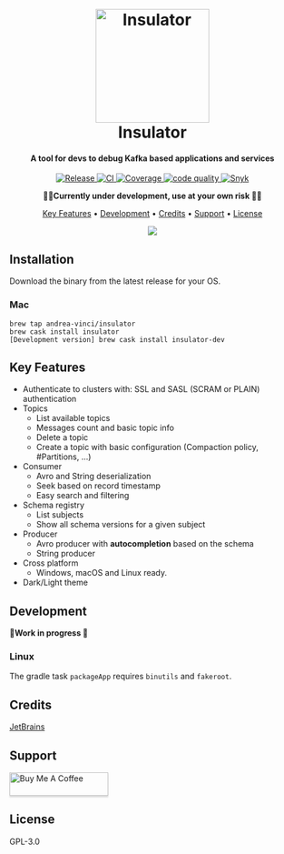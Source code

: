 <h1 align="center">
  <br>
  <img src="assets/icon.png" alt="Insulator" width="200">
  <br>
  Insulator
  <br>
</h1>

<h4 align="center">A tool for devs to debug Kafka based applications and services</h4>

<p align="center">

<a href="https://github.com/andrea-vinci/Insulator/releases">
    <img src="https://github.com/andrea-vinci/Insulator/workflows/Release/badge.svg"
         alt="Release"/>
  </a>

<a href="https://github.com/andrea-vinci/Insulator/actions?query=workflow%3ACI">
    <img src="https://github.com/andrea-vinci/Insulator/workflows/CI/badge.svg"
         alt="CI"/>
  </a>

<a href="https://codeclimate.com/github/andrea-vinci/Insulator/test_coverage">
    <img src="https://api.codeclimate.com/v1/badges/fd385843d031f1ad99f8/test_coverage" 
        alt="Coverage"/>
    </a>

<a href="https://codeclimate.com/github/andrea-vinci/Insulator/maintainability">
    <img src="https://api.codeclimate.com/v1/badges/fd385843d031f1ad99f8/maintainability" 
        alt="code quality"/>
    </a>

<a href="https://snyk.io/test/github/andrea-vinci/Insulator?targetFile=build.gradle">
    <img src="https://snyk.io/test/github/andrea-vinci/Insulator/badge.svg?targetFile=build.gradle"
         alt="Snyk"/>
  </a>

</p>
<p align="center"><strong> 🚧🚧Currently under development, use at your own risk 🚧🚧 </strong></p>

<p align="center">
  <a href="#key-features">Key Features</a> •
  <a href="#development">Development</a> •
  <a href="#credits">Credits</a> •
  <a href="#support">Support</a> •
  <a href="#license">License</a>
</p>

<p align="center">
        <img src="assets/insulator_dark_mode.gif">
</p>

## Installation

Download the binary from the latest release for your OS.

### Mac
```
brew tap andrea-vinci/insulator
brew cask install insulator
[Development version] brew cask install insulator-dev
```

## Key Features

* Authenticate to clusters with: SSL and SASL (SCRAM or PLAIN) authentication
* Topics
    - List available topics
    - Messages count and basic topic info
    - Delete a topic
    - Create a topic with basic configuration (Compaction policy, \#Partitions, ...)
* Consumer
    - Avro and String deserialization
    - Seek based on record timestamp
    - Easy search and filtering
* Schema registry
    - List subjects
    - Show all schema versions for a given subject
* Producer
    - Avro producer with **autocompletion** based on the schema
    - String producer
* Cross platform
    - Windows, macOS and Linux ready.
* Dark/Light theme

## Development
**🚧Work in progress 🚧**
### Linux

The gradle task `packageApp` requires `binutils` and `fakeroot`.

## Credits

[JetBrains](https://www.jetbrains.com/?from=Insulator)

## Support

<a href="https://www.buymeacoffee.com/andreavinci" target="_blank"><img src="https://www.buymeacoffee.com/assets/img/custom_images/orange_img.png" alt="Buy Me A Coffee" style="height: 41px !important;width: 174px !important;box-shadow: 0px 3px 2px 0px rgba(190, 190, 190, 0.5) !important;-webkit-box-shadow: 0px 3px 2px 0px rgba(190, 190, 190, 0.5) !important;" ></a>

## License

GPL-3.0

